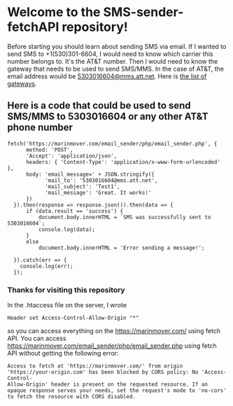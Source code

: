 # Welcome to the SMS-sender-fetchAPI repository!

Before starting you should learn about sending SMS via email. If I wanted to send SMS to +1(530)301-6604, I would need to know which carrier this number belongs to. It's the AT&T number. Then I would need to know the gateway that needs to be used to send SMS/MMS. In the case of AT&T, the email address would be 5303016604@mms.att.net. Here is [the list of gateways](https://www.opentextingonline.com/emailtotext.aspx).

## Here is a code that could be used to send SMS/MMS to 5303016604 or any other AT&T phone number
    fetch('https://marinmover.com/email_sender/php/email_sender.php', {
          method: 'POST',
          'Accept': 'application/json',
          headers: { 'Content-Type': 'application/x-www-form-urlencoded' },
          body: 'email_message=' + JSON.stringify({
                'mail_to': '5303016604@mms.att.net',
                'mail_subject': 'Test1',
                'mail_message': 'Great. It works!'
          })
      }).then(response => response.json()).then(data => {
          if (data.result == 'success') {
              document.body.innerHTML = `SMS was successfully sent to 5303016604`;
              console.log(data);
          }
          else
              document.body.innerHTML = 'Error sending a message!';

      }).catch(err => {
        console.log(err);
      });
### Thanks for visiting this repository
In the .htaccess file on the server, I wrote
                                                    
    Header set Access-Control-Allow-Origin "*"
so you can access everything on the https://marinmover.com/ using fetch API. You can access https://marinmover.com/email_sender/php/email_sender.php using fetch API without getting the following error:

    Access to fetch at 'https://marinmover.com/' from origin 'https://your-origin.com' has been blocked by CORS policy: No 'Access-Control-
    Allow-Origin' header is present on the requested resource. If an opaque response serves your needs, set the request's mode to 'no-cors' 
    to fetch the resource with CORS disabled.
